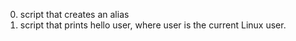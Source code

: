 0. script that creates an alias
1. script that prints hello user, where user is the current Linux user.
